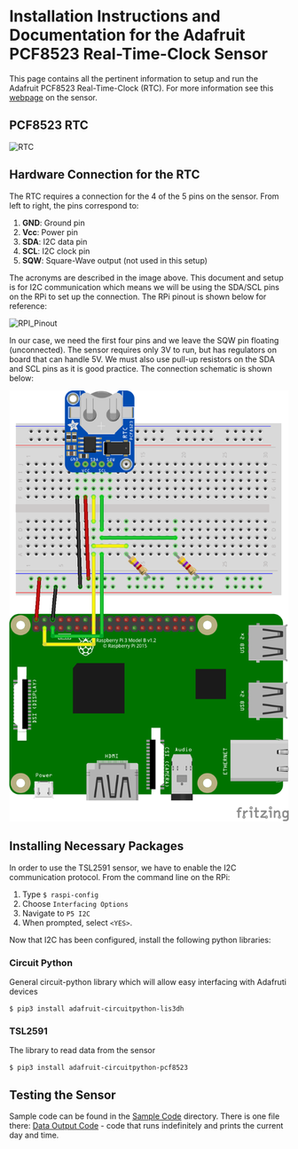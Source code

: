 
# Installation Instructions and Documentation for the Adafruit PCF8523 Real-Time-Clock Sensor
This page contains all the pertinent information to setup and run the Adafruit PCF8523 Real-Time-Clock (RTC). For more information see this [webpage](https://learn.adafruit.com/adafruit-pcf8523-real-time-clock/overview) on the sensor. 

## PCF8523 RTC
![RTC](https://www.robotics.org.za/image/cache/catalog/adafruit/AF3295/AF3295-000-650x350.jpg)

## Hardware Connection for the RTC
The RTC requires a connection for the 4 of the 5 pins on the sensor. From left to right, the pins correspond to:
1. **GND**: Ground pin
2. **Vcc**: Power pin
5. **SDA**: I2C data pin
4. **SCL**: I2C clock pin
3. **SQW**: Square-Wave output (not used in this setup)

The acronyms are described in the image above. This document and setup is for I2C communication which means we will be using the SDA/SCL pins on the RPi to set up the connection. The RPi pinout is shown below for reference:

![RPI_Pinout](https://docs.microsoft.com/en-us/windows/iot-core/media/pinmappingsrpi/rp2_pinout.png)

In our case, we need the first four pins and we leave the SQW pin floating (unconnected). The sensor requires only 3V to run, but has regulators on board that can handle 5V. We must also use pull-up resistors on the SDA and SCL pins as it is good practice. The connection schematic is shown below:

![pcf8523_Layout](https://github.com/intelligent-environments-lab/bevo_iaq/blob/master/Setup/Layouts/PCF8523_bb.png)

## Installing Necessary Packages
In order to use the TSL2591 sensor, we have to enable the I2C communication protocol. From the command line on the RPi:
1. Type ```$ raspi-config```
2. Choose ```Interfacing Options```
3. Navigate to ```P5 I2C```
4. When prompted, select ```<YES>```. 

Now that I2C has been configured, install the following python libraries:

### Circuit Python
General circuit-python library which will allow easy interfacing with Adafruti devices
```
$ pip3 install adafruit-circuitpython-lis3dh
```

### TSL2591
The library to read data from the sensor
```
$ pip3 install adafruit-circuitpython-pcf8523
```

## Testing the Sensor

Sample code can be found in the [Sample Code](Sample_Code/) directory. There is one file there: [Data Output Code](Sample_Code/pcf8523_dataoutput.py) - code that runs indefinitely and prints the current day and time.
